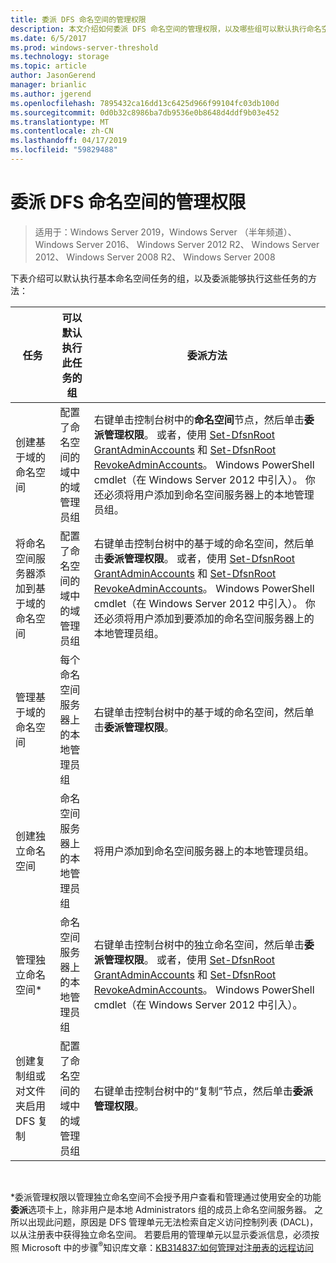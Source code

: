 ```yaml
---
title: 委派 DFS 命名空间的管理权限
description: 本文介绍如何委派 DFS 命名空间的管理权限，以及哪些组可以默认执行命名空间任务
ms.date: 6/5/2017
ms.prod: windows-server-threshold
ms.technology: storage
ms.topic: article
author: JasonGerend
manager: brianlic
ms.author: jgerend
ms.openlocfilehash: 7895432ca16dd13c6425d966f99104fc03db100d
ms.sourcegitcommit: 0d0b32c8986ba7db9536e0b8648d4ddf9b03e452
ms.translationtype: MT
ms.contentlocale: zh-CN
ms.lasthandoff: 04/17/2019
ms.locfileid: "59829488"
---
```

# <a name="delegate-management-permissions-for-dfs-namespaces"></a>委派 DFS 命名空间的管理权限

> 适用于：Windows Server 2019，Windows Server （半年频道）、 Windows Server 2016、 Windows Server 2012 R2、 Windows Server 2012、 Windows Server 2008 R2、 Windows Server 2008

下表介绍可以默认执行基本命名空间任务的组，以及委派能够执行这些任务的方法：

|任务 | 可以默认执行此任务的组 | 委派方法 |
|---|---|---|
|创建基于域的命名空间|配置了命名空间的域中的域管理员组|右键单击控制台树中的**命名空间**节点，然后单击**委派管理权限**。 或者，使用 [Set-DfsnRoot GrantAdminAccounts](https://technet.microsoft.com/itpro/powershell/windows/dfsn/set-dfsnroot) 和 [Set-DfsnRoot RevokeAdminAccounts](https://technet.microsoft.com/itpro/powershell/windows/dfsn/set-dfsnroot)。 Windows PowerShell cmdlet（在 Windows Server 2012 中引入）。 你还必须将用户添加到命名空间服务器上的本地管理员组。|
|将命名空间服务器添加到基于域的命名空间|配置了命名空间的域中的域管理员组| 右键单击控制台树中的基于域的命名空间，然后单击**委派管理权限**。 或者，使用 [Set-DfsnRoot GrantAdminAccounts](https://technet.microsoft.com/itpro/powershell/windows/dfsn/set-dfsnroot) 和 [Set-DfsnRoot RevokeAdminAccounts](https://technet.microsoft.com/itpro/powershell/windows/dfsn/set-dfsnroot)。 Windows PowerShell cmdlet（在 Windows Server 2012 中引入）。 你还必须将用户添加到要添加的命名空间服务器上的本地管理员组。|
|管理基于域的命名空间|每个命名空间服务器上的本地管理员组| 右键单击控制台树中的基于域的命名空间，然后单击**委派管理权限**。 |
|创建独立命名空间|命名空间服务器上的本地管理员组| 将用户添加到命名空间服务器上的本地管理员组。 |
|管理独立命名空间*|命名空间服务器上的本地管理员组| 右键单击控制台树中的独立命名空间，然后单击**委派管理权限**。 或者，使用 [Set-DfsnRoot GrantAdminAccounts](https://technet.microsoft.com/itpro/powershell/windows/dfsn/set-dfsnroot) 和 [Set-DfsnRoot RevokeAdminAccounts](https://technet.microsoft.com/itpro/powershell/windows/dfsn/set-dfsnroot)。 Windows PowerShell cmdlet（在 Windows Server 2012 中引入）。|
|创建复制组或对文件夹启用 DFS 复制|配置了命名空间的域中的域管理员组| 右键单击控制台树中的“复制”节点，然后单击**委派管理权限**。 |

<br />

\*委派管理权限以管理独立命名空间不会授予用户查看和管理通过使用安全的功能**委派**选项卡上，除非用户是本地 Administrators 组的成员上命名空间服务器。 之所以出现此问题，原因是 DFS 管理单元无法检索自定义访问控制列表 (DACL)，以从注册表中获得独立命名空间。 若要启用的管理单元以显示委派信息，必须按照 Microsoft 中的步骤<sup>®</sup>知识库文章：[KB314837:如何管理对注册表的远程访问](https://go.microsoft.com/fwlink?linkid=46803)